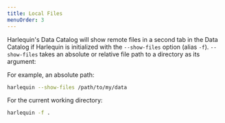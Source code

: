 ```yaml
---
title: Local Files
menuOrder: 3
---
```


Harlequin's Data Catalog will show remote files in a second tab in the Data Catalog if Harlequin is initialized with the `--show-files` option (alias `-f`). `--show-files` takes an absolute or relative file path to a directory as its argument:

For example, an absolute path:

```bash
harlequin --show-files /path/to/my/data
```

For the current working directory:

```bash
harlequin -f .
```
